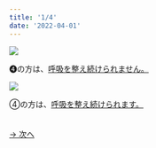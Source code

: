 ```yaml
---
title: '1/4'
date: '2022-04-01'
---
```

![](/images/04_1.jpg)

➍の方は、[呼吸を整え続けられません。]()  

![](/images/04_2.jpg)

④の方は、[呼吸を整え続けられます。]()

　  
[ → 次へ ](/posts/4-2)
